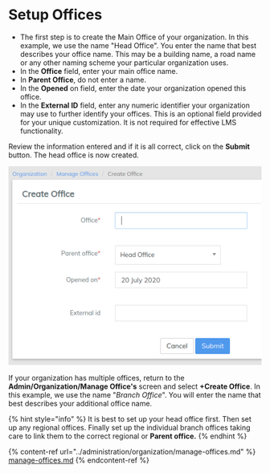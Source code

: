 # Setup Offices

* The first step is to create the Main Office of your organization. In this example, we use the name "Head Office". You enter the name that best describes your office name. This may be a building name, a road name or any other naming scheme your particular organization uses.
* In the **Office** field, enter your main office name.
* In **Parent Office**, do not enter a name.
* In the **Opened** on field, enter the date your organization opened this office.
* In the **External ID** field, enter any numeric identifier your organization may use to further identify your offices. This is an optional field provided for your unique customization. It is not required for effective LMS functionality.

Review the information entered and if it is all correct, click on the **Submit** button. The head office is now created.

![](../../.gitbook/assets/createoffice.png)

If your organization has multiple offices, return to the **Admin/Organization/Manage Office's** screen and select **+Create Office**. In this example, we use the name "_Branch Office_".  You will enter the name that best describes your additional office name.

{% hint style="info" %}
It is best to set up your head office first. Then set up any regional offices. Finally set up the individual branch offices taking care to link them to the correct regional or **Parent office.**
{% endhint %}

{% content-ref url="../administration/organization/manage-offices.md" %}
[manage-offices.md](../administration/organization/manage-offices.md)
{% endcontent-ref %}

